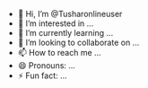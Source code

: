 - 👋 Hi, I’m @Tusharonlineuser
- 👀 I’m interested in ...
- 🌱 I’m currently learning ...
- 💞️ I’m looking to collaborate on ...
- 📫 How to reach me ...
- 😄 Pronouns: ...
- ⚡ Fun fact: ...

<!---
Tusharonlineuser/Tusharonlineuser is a ✨ special ✨ repository because its `README.md` (this file) appears on your GitHub profile.
You can click the Preview link to take a look at your changes.
--->
